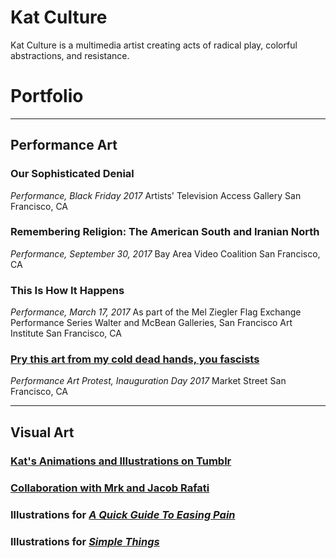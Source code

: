# Kat Culture

Kat Culture is a multimedia artist creating acts of radical play, colorful abstractions, and resistance. 

# Portfolio

----------------------------------


## Performance Art

### Our Sophisticated Denial 
_Performance, Black Friday 2017_
Artists' Television Access Gallery
San Francisco, CA

### Remembering Religion: The American South and Iranian North 
_Performance, September 30, 2017_
Bay Area Video Coalition
San Francisco, CA

### This Is How It Happens
_Performance, March 17, 2017_
As part of the Mel Ziegler Flag Exchange Performance Series
Walter and McBean Galleries, San Francisco Art Institute
San Francisco, CA

### [Pry this art from my cold dead hands, you fascists](https://www.facebook.com/mark.la.14/media_set?set=a.1093013487474250.1073742023.100002968271341&type=3)
_Performance Art Protest, Inauguration Day 2017_
Market Street
San Francisco, CA

----------------------------------

## Visual Art

### [Kat's Animations and Illustrations on Tumblr](http://katculture.tumblr.com)

### [Collaboration with Mrk and Jacob Rafati](https://www.facebook.com/mark.la.14/media_set?set=a.1201566483285616.1073742095.100002968271341&type=3) 

### Illustrations for [_A Quick Guide To Easing Pain_](https://www.amazon.com/Quick-Guide-Easing-Pain-Workplace/dp/1548438022/ref=sr_1_1?ie=UTF8&qid=1511815287&sr=8-1&keywords=shara+ogin)

### Illustrations for [_Simple Things_](https://chicagoliterati.com/2017/04/28/simple-things-by-elizeya-quate-featuring-art-by-kay-culture/) 

